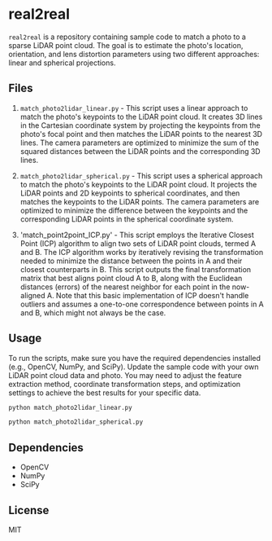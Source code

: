 # real2real

`real2real` is a repository containing sample code to match a photo to a sparse LiDAR point cloud. The goal is to estimate the photo's location, orientation, and lens distortion parameters using two different approaches: linear and spherical projections.

## Files

1. `match_photo2lidar_linear.py` - This script uses a linear approach to match the photo's keypoints to the LiDAR point cloud. It creates 3D lines in the Cartesian coordinate system by projecting the keypoints from the photo's focal point and then matches the LiDAR points to the nearest 3D lines. The camera parameters are optimized to minimize the sum of the squared distances between the LiDAR points and the corresponding 3D lines.

2. `match_photo2lidar_spherical.py` - This script uses a spherical approach to match the photo's keypoints to the LiDAR point cloud. It projects the LiDAR points and 2D keypoints to spherical coordinates, and then matches the keypoints to the LiDAR points. The camera parameters are optimized to minimize the difference between the keypoints and the corresponding LiDAR points in the spherical coordinate system.

3. 'match_point2point_ICP.py' - This script employs the Iterative Closest Point (ICP) algorithm to align two sets of LiDAR point clouds, termed A and B. The ICP algorithm works by iteratively revising the transformation needed to minimize the distance between the points in A and their closest counterparts in B. This script outputs the final transformation matrix that best aligns point cloud A to B, along with the Euclidean distances (errors) of the nearest neighbor for each point in the now-aligned A. Note that this basic implementation of ICP doesn't handle outliers and assumes a one-to-one correspondence between points in A and B, which might not always be the case.

## Usage

To run the scripts, make sure you have the required dependencies installed (e.g., OpenCV, NumPy, and SciPy). Update the sample code with your own LiDAR point cloud data and photo. You may need to adjust the feature extraction method, coordinate transformation steps, and optimization settings to achieve the best results for your specific data.

```bash
python match_photo2lidar_linear.py
```

```bash
python match_photo2lidar_spherical.py
```

## Dependencies

- OpenCV
- NumPy
- SciPy

## License

MIT


